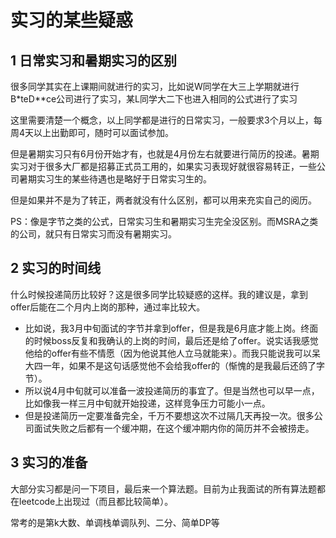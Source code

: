 # 实习的某些疑惑

## 1 日常实习和暑期实习的区别

很多同学其实在上课期间就进行的实习，比如说W同学在大三上学期就进行B\*teD\**ce公司进行了实习，某L同学大二下也进入相同的公式进行了实习

这里需要清楚一个概念，以上同学都是进行的日常实习，一般要求3个月以上，每周4天以上出勤即可，随时可以面试参加。

但是暑期实习只有6月份开始才有，也就是4月份左右就要进行简历的投递。暑期实习对于很多大厂都是招募正式员工用的，如果实习表现好就很容易转正，一些公司暑期实习生的某些待遇也是略好于日常实习生的。

但是如果并不是为了转正，两者就没有什么区别，都可以用来充实自己的阅历。

PS：像是字节之类的公式，日常实习生和暑期实习生完全没区别。而MSRA之类的公司，就只有日常实习而没有暑期实习。

## 2 实习的时间线

什么时候投递简历比较好？这是很多同学比较疑惑的这样。我的建议是，拿到offer后能在二个月内上岗的那种，通过率比较大。

* 比如说，我3月中旬面试的字节并拿到offer，但是我是6月底才能上岗。终面的时候boss反复和我确认的上岗的时间，最后还是给了offer。说实话我感觉他给的offer有些不情愿（因为他说其他人立马就能来）。而我只能说我可以呆大四一年，如果不是这句话感觉他不会给我offer的（惭愧的是我最后还鸽了字节）。
* 所以说4月中旬就可以准备一波投递简历的事宜了。但是当然也可以早一点，比如像我一样三月中旬就开始投递，这样竞争压力可能小一点。
* 但是投递简历一定要准备完全，千万不要想这次不过隔几天再投一次。很多公司面试失败之后都有一个缓冲期，在这个缓冲期内你的简历并不会被捞走。



## 3 实习的准备

大部分实习都是问一下项目，最后来一个算法题。目前为止我面试的所有算法题都在leetcode上出现过（而且都比较简单）。

常考的是第k大数、单调栈单调队列、二分、简单DP等






